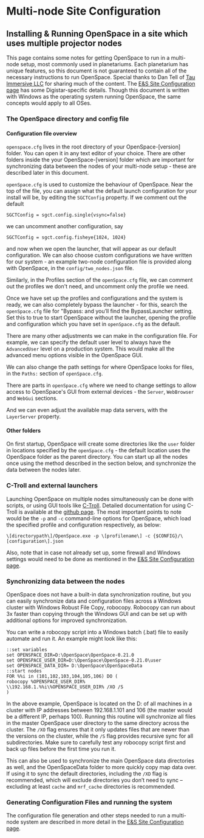 # Multi-node Site Configuration

## Installing & Running OpenSpace in a site which uses multiple projector nodes

This page contains some notes for getting OpenSpace to run in a multi-node setup, most commonly used in planetariums. Each planetarium has unique features, so this document is not guaranteed to contain all of the necessary instructions to run OpenSpace. Special thanks to Dan Tell of [Tau Immersive LLC](https://tauimmersive.com/) for sharing much of the content. The [E&S Site Configuration page](cosm) has some Digistar-specific details. Though this document is written with Windows as the operating system running OpenSpace, the same concepts would apply to all OSes.

### The OpenSpace directory and config file

#### Configuration file overview

`openspace.cfg` lives in the root directory of your OpenSpace-\[version\] folder. You can open it in any text editor of your choice. There are other folders inside the your OpenSpace-\[version\] folder which are important for synchronizing data between the nodes of your multi-node setup - these are described later in this document. 

`openSpace.cfg` is used to customize the behaviour of OpenSpace. Near the top of the file, you
can assign what the default launch configuration for your install will be, by editing the 
`SGCTConfig` property. If we comment out the default

`SGCTConfig = sgct.config.single{vsync=false}` 

we can
uncomment another configuration, say 

`SGCTConfig = sgct.config.fisheye{1024, 1024}` 

and now when we open the launcher, that will appear as our default configuration. We can also choose custom configurations we have written for our system - an example two-node configuration file is provided along with OpenSpace, in the `config/two_nodes.json` file.

Similarly, in the Profiles section of the `openSpace.cfg` file, we can comment out the profiles we don't need, and uncomment only the profile we need.

Once we have set up the profiles and configurations and the system is ready, we can also completely bypass the launcher - for this, search the `openSpace.cfg` file for "Bypass: and you’ll find the BypassLauncher setting. Set this to true to start OpenSpace without the launcher, opening the profile and configuration which you have set in `openSpace.cfg` as the default.

There are many other adjustments we can make in the configuration file. For example, we can specify the
default user level to always have the `AdvancedUser` level on a
production system. This would make all the advanced menu options visible in the OpenSpace GUI.  

We can also change the path settings for where OpenSpace looks for files, in the `Paths:` section of `openSpace.cfg`. 

There are parts in `openSpace.cfg` where we need to change settings to allow access to OpenSpace's GUI from external devices - the `Server`, `WebBrowser` and `WebGui` sections.

And we can even adjust the available map data servers, with the `LayerServer` property.

#### Other folders

On first startup, OpenSpace will create some directories like the `user` folder in locations specified by the `openSpace.cfg` - the default location uses the OpenSpace folder as the parent directory. You can start up all the nodes once using the method described in the section below, and synchronize the data between the nodes later.

### C-Troll and external launchers

Launching OpenSpace on multiple nodes simultaneously can be done with scripts, or using GUI tools like [C-Troll](https://github.com/c-toolbox/C-Troll). Detailed documentation for using C-Troll is available at the [github page](https://github.com/c-toolbox/C-Troll). The most important points to note would be the `-p` and `-c` command-line options for OpenSpace, which load the specified profile and configuration respectively, as below:

`\[directorypath\]/OpenSpace.exe -p \[profilename\] -c {$CONFIG}/\[configuration\].json`

Also, note that in case not already set up, some firewall and Windows settings would need to be done as mentioned in the [E&S Site Configuration page](cosm).

### Synchronizing data between the nodes

OpenSpace does not have a built-in data synchronization routine, but you can easily synchronize data and configuration files
across a Windows cluster with Windows Robust File Copy, robocopy. Robocopy can run about 3x faster
than copying through the Windows GUI and can be set up with additional options for improved
synchronization.

You can write a robocopy script into a Windows batch (.bat) file to easily automate and run it. An
example might look like this:
```
::set variables
set OPENSPACE_DIR=D:\OpenSpace\OpenSpace-0.21.0
set OPENSPACE_USER_DIR=D:\OpenSpace\OpenSpace-0.21.0\user
set OPENSPACE_DATA_DIR= D:\OpenSpace\OpenSpaceData
::start nodes
FOR %%i in (101,102,103,104,105,106) DO (
robocopy %OPENSPACE_USER_DIR%
\\192.168.1.%%i\%OPENSPACE_USER_DIR% /XO /S
)
```

In the above example, OpenSpace is located on the D: of all machines in a cluster with IP
addresses between 192.168.1.101 and 106 (the master would be a different IP, perhaps 100).
Running this routine will synchronize all files in the master OpenSpace user directory to the
same directory across the cluster. The `/XO` flag ensures that it only updates files that are newer
than the versions on the cluster, while the `/S` flag provides recursive sync for all subdirectories.
Make sure to carefully test any robocopy script first and back up files before the first time you
run it.

This can also be used to synchronize the main OpenSpace data directories as well, and the
OpenSpaceData folder to more quickly copy map data over. If using it to sync the default
directories, including the `/XD` flag is recommended, which will exclude directories you don’t need
to sync – excluding at least `cache` and `mrf_cache` directories is recommended.

### Generating Configuration Files and running the system

The configuration file generation and other steps needed to run a multi-node system are described in more detail in the [E&S Site Configuration page](cosm).
